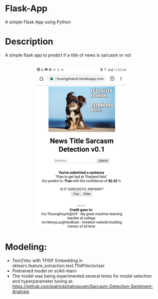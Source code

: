 # Flask-App
A simple Flask App using Python

# Description
A simple flask app to predict if a title of news is sarcasm or not
<center><br><img src="img/demo.png" width=300></center>

# Modeling:
- Text2Vec with TFIDF Embedding in sklearn.feature_extraction.text.TfidfVectorizer
- Pretrained model on scikit-learn
- The model was being experimented several times for model selection and hyperparameter tuning at: https://github.com/patrickphatnguyen/Sarcasm-Detection-Sentiment-Analysis
